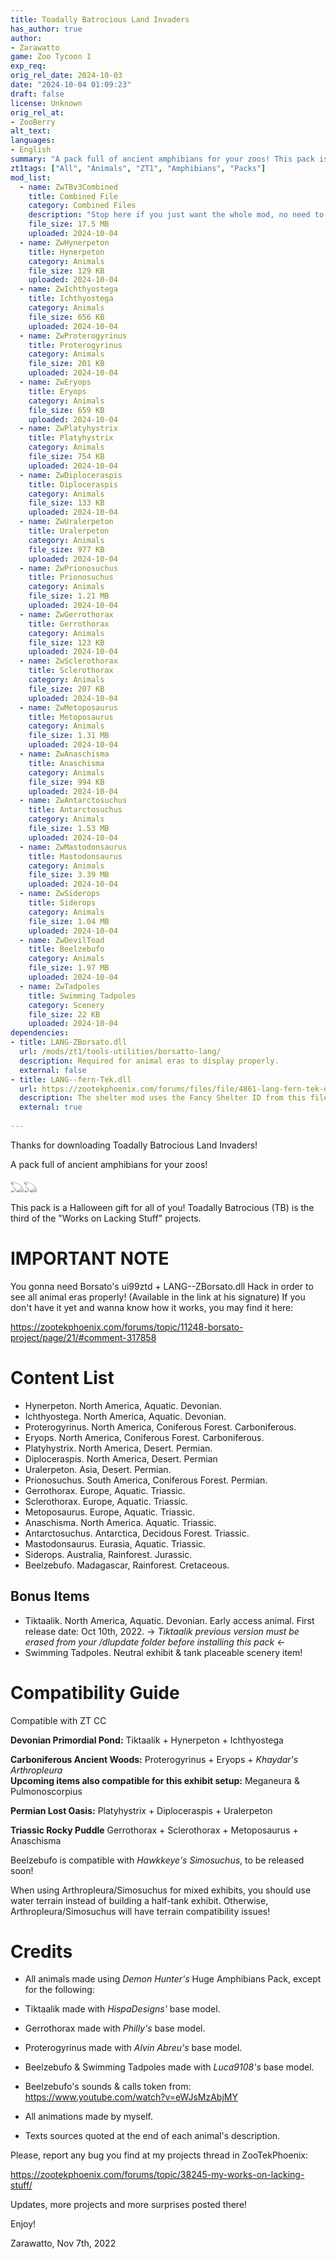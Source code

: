 ```yaml
---
title: Toadally Batrocious Land Invaders
has_author: true
author: 
- Zarawatto
game: Zoo Tycoon 1
exp_req:
orig_rel_date: 2024-10-03
date: "2024-10-04 01:09:23"
draft: false
license: Unknown
orig_rel_at: 
- ZooBerry
alt_text: 
languages:
- English
summary: "A pack full of ancient amphibians for your zoos! This pack is a Halloween gift for all of you! Toadally Batrocious (TB) is the third of the \"Works on Lacking Stuff\" projects."
zt1tags: ["All", "Animals", "ZT1", "Amphibians", "Packs"]
mod_list: 
  - name: ZwTBv3Combined
    title: Combined File
    category: Combined Files
    description: "Stop here if you just want the whole mod, no need to go further! This file includes all of the amphibians in one mod."
    file_size: 17.5 MB
    uploaded: 2024-10-04
  - name: ZwHynerpeton
    title: Hynerpeton
    category: Animals
    file_size: 129 KB
    uploaded: 2024-10-04
  - name: ZwIchthyostega
    title: Ichthyostega
    category: Animals
    file_size: 656 KB
    uploaded: 2024-10-04
  - name: ZwProterogyrinus
    title: Proterogyrinus
    category: Animals
    file_size: 201 KB
    uploaded: 2024-10-04
  - name: ZwEryops
    title: Eryops
    category: Animals
    file_size: 659 KB
    uploaded: 2024-10-04
  - name: ZwPlatyhystrix
    title: Platyhystrix
    category: Animals
    file_size: 754 KB
    uploaded: 2024-10-04
  - name: ZwDiploceraspis
    title: Diploceraspis
    category: Animals
    file_size: 133 KB
    uploaded: 2024-10-04
  - name: ZwUralerpeton
    title: Uralerpeton
    category: Animals
    file_size: 977 KB
    uploaded: 2024-10-04
  - name: ZwPrionosuchus
    title: Prionosuchus
    category: Animals
    file_size: 1.21 MB
    uploaded: 2024-10-04
  - name: ZwGerrothorax
    title: Gerrothorax
    category: Animals
    file_size: 123 KB
    uploaded: 2024-10-04
  - name: ZwSclerothorax
    title: Sclerothorax
    category: Animals
    file_size: 207 KB
    uploaded: 2024-10-04
  - name: ZwMetoposaurus
    title: Metoposaurus
    category: Animals
    file_size: 1.31 MB
    uploaded: 2024-10-04
  - name: ZwAnaschisma
    title: Anaschisma
    category: Animals
    file_size: 994 KB
    uploaded: 2024-10-04
  - name: ZwAntarctosuchus
    title: Antarctosuchus
    category: Animals
    file_size: 1.53 MB
    uploaded: 2024-10-04
  - name: ZwMastodonsaurus
    title: Mastodonsaurus
    category: Animals
    file_size: 3.39 MB
    uploaded: 2024-10-04
  - name: ZwSiderops
    title: Siderops
    category: Animals
    file_size: 1.04 MB
    uploaded: 2024-10-04
  - name: ZwDevilToad
    title: Beelzebufo
    category: Animals
    file_size: 1.97 MB
    uploaded: 2024-10-04
  - name: ZwTadpoles
    title: Swimming Tadpoles
    category: Scenery
    file_size: 22 KB
    uploaded: 2024-10-04
dependencies:
- title: LANG-ZBorsato.dll
  url: /mods/zt1/tools-utilities/borsatto-lang/
  description: Required for animal eras to display properly.
  external: false
- title: LANG--fern-Tek.dll
  url: https://zootekphoenix.com/forums/files/file/4861-lang-fern-tek-dll-file/
  description: The shelter mod uses the Fancy Shelter ID from this file. Download it if you don't have it already.
  external: true
  
---
```


Thanks for downloading Toadally Batrocious Land Invaders!

A pack full of ancient amphibians for your zoos!

𓆏𓆏

This pack is a Halloween gift for all of you! Toadally Batrocious (TB) is the third of the "Works on Lacking Stuff" projects.

# IMPORTANT NOTE

You gonna need Borsato's ui99ztd + LANG--ZBorsato.dll Hack in order to see all animal eras properly! (Available in the link at his signature)
If you don't have it yet and wanna know how it works, you may find it here:

https://zootekphoenix.com/forums/topic/11248-borsato-project/page/21/#comment-317858

# Content List
- Hynerpeton. North America, Aquatic. Devonian.
- Ichthyostega. North America, Aquatic. Devonian.
- Proterogyrinus. North America, Coniferous Forest. Carboniferous.
- Eryops. North America, Coniferous Forest. Carboniferous.
- Platyhystrix. North America, Desert. Permian.
- Diploceraspis. North America, Desert. Permian
- Uralerpeton. Asia, Desert. Permian.
- Prionosuchus. South America, Coniferous Forest. Permian.
- Gerrothorax. Europe, Aquatic. Triassic.
- Sclerothorax. Europe, Aquatic. Triassic.
- Metoposaurus. Europe, Aquatic. Triassic.
- Anaschisma. North America. Aquatic. Triassic.
- Antarctosuchus. Antarctica, Decidous Forest. Triassic.
- Mastodonsaurus. Eurasia, Aquatic. Triassic.
- Siderops. Australia, Rainforest. Jurassic.
- Beelzebufo. Madagascar, Rainforest. Cretaceous.

## Bonus Items
- Tiktaalik. North America, Aquatic. Devonian. Early access animal. First release date: Oct 10th, 2022.
-> *Tiktaalik previous version must be erased from your /dlupdate folder before installing this pack* <-
- Swimming Tadpoles. Neutral exhibit & tank placeable scenery item!

# Compatibility Guide

Compatible with ZT CC

**Devonian Primordial Pond:**
Tiktaalik + Hynerpeton + Ichthyostega

**Carboniferous Ancient Woods:**
Proterogyrinus + Eryops + *Khaydar's Arthropleura*  
**Upcoming items also compatible for this exhibit setup:**
Meganeura & Pulmonoscorpius

**Permian Lost Oasis:**
Platyhystrix + Diploceraspis + Uralerpeton

**Triassic Rocky Puddle**
Gerrothorax + Sclerothorax + Metoposaurus + Anaschisma

Beelzebufo is compatible with *Hawkkeye's Simosuchus*, to be released soon!



When using Arthropleura/Simosuchus for mixed exhibits, you should use water terrain instead of building a half-tank exhibit.
Otherwise, Arthropleura/Simosuchus will have terrain compatibility issues!

# Credits

- All animals made using *Demon Hunter's* Huge Amphibians Pack, except for the following:

- Tiktaalik made with *HispaDesigns'* base model.
- Gerrothorax made with *Philly's* base model.
- Proterogyrinus made with *Alvin Abreu's* base model.
- Beelzebufo & Swimming Tadpoles made with *Luca9108's* base model.
- Beelzebufo's sounds & calls token from: https://www.youtube.com/watch?v=eWJsMzAbjMY
- All animations made by myself.
- Texts sources quoted at the end of each animal's description.

Please, report any bug you find at my projects thread in ZooTekPhoenix:

https://zootekphoenix.com/forums/topic/38245-my-works-on-lacking-stuff/

Updates, more projects and more surprises posted there!

Enjoy!

Zarawatto, Nov 7th, 2022